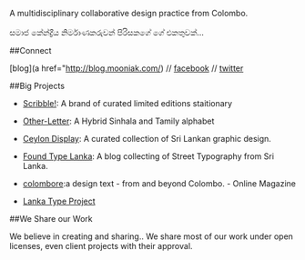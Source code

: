 
A multidisciplinary collaborative design practice from Colombo.<br/><br/>
සමාජ කේන්ද්‍රීය නිර්මාණකරුවන් පිරිසකගේ ගේ එකතුවක්...

##Connect

[blog](a href="http://blog.mooniak.com/) // [facebook](https://www.facebook.com/mooniak) // [twitter](https://twitter.com/_mooniak)


##Big Projects

- [Scribble!](https://www.facebook.com/doscribble): A brand of curated limited editions staitionary
 
- [Other-Letter](https://github.com/pathumego/other-letter): A Hybrid Sinhala and Tamily alphabet

- [Ceylon Display](http://ceylondisplay.com/): A curated collection of Sri Lankan graphic design.

- [Found Type Lanka](http://foundtypelanka.tumblr.com/): A blog collecting of Street Typography from Sri Lanka. 

- [colombore](http://colombore.org/):a design text - from and beyond Colombo. - Online Magazine 

- [Lanka Type Project](http://lankatype.mooniak.com/) 



##We Share our Work

We believe in creating and sharing.. We share most of our work under open licenses, even client projects with their approval.



